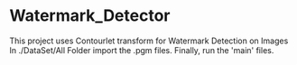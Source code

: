 # Watermark_Detector
This project uses Contourlet transform for Watermark Detection on Images
In ./DataSet/All Folder import the .pgm files. Finally, run the 'main' files. 
